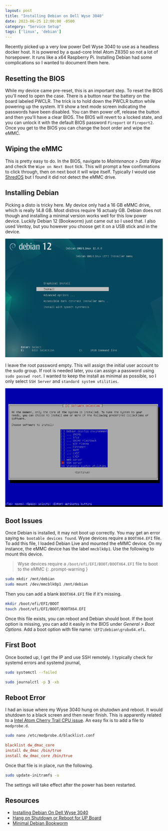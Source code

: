 ```yaml
---
layout: post
title: "Installing Debian on Dell Wyse 3040"
date: 2023-06-25 12:00:00 -0500
category: "Service Setup"
tags: ['linux', 'debian']
---
```


Recently picked up a very low power Dell Wyse 3040 to use as a headless docker host. It is powered by a quad-core Intel Atom Z8350 so not a lot of horsepower. It runs like a x64 Raspberry Pi. Installing Debian had some complications so I wanted to document them here.

## Resetting the BIOS

While my device came pre-reset, this is an important step. To reset the BIOS you'll need to open the case. There is a button near the battery on the board labeled PWCLR. The trick is to hold down the PWCLR button while powering up the system. It'll show a text mode screen indicating the passwords have been disabled. You can then power off, release the button and then you'll have a clear BIOS. The BIOS will revert to a locked state, and you can unlock it with the default BIOS password `Fireport` or `Fireport2`. Once you get to the BIOS you can change the boot order and wipe the eMMC.

## Wiping the eMMC

This is pretty easy to do. In the BIOS, navigate to _Maintenance > Data Wipe_ and check the `Wipe on Next Boot` tick. This will prompt a few confirmations to click through, then on next boot it will wipe itself. Typically I would use [ShredOS](https://github.com/PartialVolume/shredos.x86_64) but I found it did not detect the eMMC drive.

## Installing Debian

Picking a disto is tricky here. My device only had a 16 GB eMMC drive, which is really 14.8 GB. Most distros require 16 actualy GB. Debian does not though and installing a minimal version works well for this low power device. Luckily Debian 12 (Bookworm) just came out so I used that. I also used Ventoy, but you however you choose get it on a USB stick and in the device.

![Debian 12 Install (Non-GUI)](/assets/img/linux-on-dell-wyse-3040/debian-12-install.png)

I leave the root password empty. This will assign the initial user account to the sudo group. If root is needed later, you can assign a password using `sudo passwd root`. I wanted to keep the install as minimal as possible, so I only select `SSH Server` and `standard system utilities`.

![Minimal Install](../assets/img/linux-on-dell-wyse-3040/minimal-install.png)

## Boot Issues

Once Debian is installed, it may not boot up correctly. You may get an error saying `No bootable devices found`. Wyse devices require a `BOOTX64.EFI` file. To add this file, I loaded Debian Live and mounted the eMMC device. On my instance, the eMMC device has the label `mmcblk0p1`. Use the following to mount this device.

> Wyse devices require a `/boot/efi/EFI/BOOT/BOOTX64.EFI` file to boot to the eMMC
{: .prompt-warning }

```bash
sudo mkdir /mnt/debian
sudo mount /dev/mmcblk0p1 /mnt/debian
```

Then you can add a blank `BOOTX64.EFI` file if it's missing.

```bash
mkdir /boot/efi/EFI/BOOT
touch /boot/efi/EFI/BOOT/BOOTX64.EFI
```

Once this file exists, you can reboot and Debian should boot. If the boot option is missing, you can add it easily in the BIOS under _General > Boot Options_. Add a boot option with file name: `\EFI\debian\grubx64.efi`.

## First Boot

Once booted up, I get the IP and use SSH remotely. I typically check for systemd errors and systemd journal,

```bash
sudo systemctl --failed
```

```bash
sudo journalctl -p 3 -xb
```

## Reboot Error

I had an issue where my Wyse 3040 hung on shutodwn and reboot. It would shutdown to a black screen and then never finish. This is apparently related to a [Intel Atom Cherry Trail CPU issue](https://github.com/up-board/up-community/wiki/Ubuntu_20.04#hang-on-shutdown-or-reboot-for-up-board). An easy fix is to add a file to `modprobe.d`.

```bash
sudo nano /etc/modprobe.d/blacklist.conf
```

```conf
blacklist dw_dmac_core
install dw_dmac /bin/true
install dw_dmac_core /bin/true
```

Once that file is in place, run the following.

```bash
sudo update-initramfs -u
```

The settings will take effect after the power has been restarted.

## Resources

- [Installing Debian On Dell Wyse 3040](https://wiki.debian.org/InstallingDebianOn/Dell/Wyse%203040)
- [Hang on Shutdown or Reboot for UP Board](https://github.com/up-board/up-community/wiki/Ubuntu_20.04#hang-on-shutdown-or-reboot-for-up-board)
- [Minimal Debian Bookworm](https://www.dwarmstrong.org/minimal-debian/)